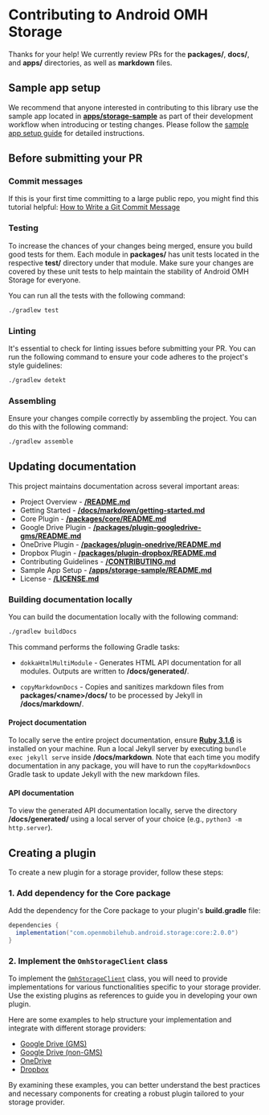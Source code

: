 # Contributing to Android OMH Storage

Thanks for your help! We currently review PRs for the **packages/**, **docs/**, and **apps/** directories, as well as **markdown** files.

## Sample app setup

We recommend that anyone interested in contributing to this library use the sample app located in [**apps/storage-sample**](https://github.com/openmobilehub/android-omh-storage/blob/main/apps/storage-sample) as part of their development workflow when introducing or testing changes. Please follow the [sample app setup guide](https://github.com/openmobilehub/android-omh-storage/blob/main/apps/storage-sample/README.md) for detailed instructions.

## Before submitting your PR

### Commit messages

If this is your first time committing to a large public repo, you might find this tutorial helpful: [How to Write a Git Commit Message](https://cbea.ms/git-commit)

### Testing

To increase the chances of your changes being merged, ensure you build good tests for them. Each module in **packages/** has unit tests located in the respective **test/** directory under that module. Make sure your changes are covered by these unit tests to help maintain the stability of Android OMH Storage for everyone.

You can run all the tests with the following command:

```bash
./gradlew test
```

### Linting

It's essential to check for linting issues before submitting your PR. You can run the following command to ensure your code adheres to the project's style guidelines:

```bash
./gradlew detekt
```

### Assembling

Ensure your changes compile correctly by assembling the project. You can do this with the following command:

```bash
./gradlew assemble
```

## Updating documentation

This project maintains documentation across several important areas:

- Project Overview - [**/README.md**](/README.md)
- Getting Started - [**/docs/markdown/getting-started.md**](/docs/markdown/getting-started.md)
- Core Plugin - [**/packages/core/README.md**](/packages/core/README.md)
- Google Drive Plugin - [**/packages/plugin-googledrive-gms/README.md**](/packages/plugin-googledrive-gms/README.md)
- OneDrive Plugin - [**/packages/plugin-onedrive/README.md**](/packages/plugin-onedrive/README.md)
- Dropbox Plugin - [**/packages/plugin-dropbox/README.md**](/packages/plugin-dropbox/README.md)
- Contributing Guidelines - [**/CONTRIBUTING.md**](/CONTRIBUTING.md)
- Sample App Setup - [**/apps/storage-sample/README.md**](/apps/storage-sample/README.md)
- License - [**/LICENSE.md**](/LICENSE.md)

### Building documentation locally

You can build the documentation locally with the following command:

```bash
./gradlew buildDocs
```

This command performs the following Gradle tasks:

- `dokkaHtmlMultiModule` - Generates HTML API documentation for all modules. Outputs are written to **/docs/generated/**.

- `copyMarkdownDocs` - Copies and sanitizes markdown files from **packages/\<name\>/docs/** to be processed by Jekyll in **/docs/markdown/**.

#### Project documentation

To locally serve the entire project documentation, ensure [**Ruby 3.1.6**](https://www.ruby-lang.org/en/news/2024/05/29/ruby-3-1-6-released) is installed on your machine. Run a local Jekyll server by executing `bundle exec jekyll serve` inside **/docs/markdown**. Note that each time you modify documentation in any package, you will have to run the `copyMarkdownDocs` Gradle task to update Jekyll with the new markdown files.

#### API documentation

To view the generated API documentation locally, serve the directory **/docs/generated/** using a local server of your choice (e.g., `python3 -m http.server`).

## Creating a plugin

To create a new plugin for a storage provider, follow these steps:

### 1. Add dependency for the Core package

Add the dependency for the Core package to your plugin's **build.gradle** file:

```gradle
dependencies {
  implementation("com.openmobilehub.android.storage:core:2.0.0")
}
```

### 2. Implement the `OmhStorageClient` class

To implement the [`OmhStorageClient`](https://miniature-adventure-4gle9ye.pages.github.io/api/packages/core/com.openmobilehub.android.storage.core/-omh-storage-client) class, you will need to provide implementations for various functionalities specific to your storage provider. Use the existing plugins as references to guide you in developing your own plugin.

Here are some examples to help structure your implementation and integrate with different storage providers:

- [Google Drive (GMS)](https://github.com/openmobilehub/android-omh-storage/tree/main/packages/plugin-googledrive-gms)
- [Google Drive (non-GMS)](https://github.com/openmobilehub/android-omh-storage/tree/main/packages/plugin-googledrive-non-gms)
- [OneDrive](https://github.com/openmobilehub/android-omh-storage/tree/main/packages/plugin-onedrive)
- [Dropbox](https://github.com/openmobilehub/android-omh-storage/tree/main/packages/plugin-dropbox)

By examining these examples, you can better understand the best practices and necessary components for creating a robust plugin tailored to your storage provider.
